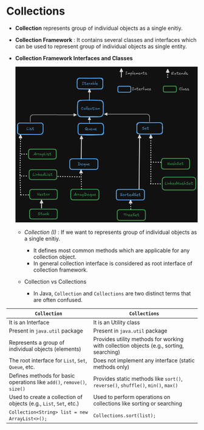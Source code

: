 # Collections

* **Collection** represents group of individual objects as a single enitiy.

* **Collection Framework** : It contains several classes and interfaces which can be used to represent group of individual objects as single entity.

* **Collection Framework Interfaces and Classes**

    ![Logo](CollectionFramework.png)

    - *Collection (I)* : If we want to  represents group of individual objects as a single enitiy.

        - It defines most common methods which are applicable for any collection object.
        - In general collection interface is considered as root interface of collection framework.

    
    - Collection vs Collections
        * In Java, `Collection` and `Collections` are two distinct terms that are often confused.

| `Collection`                                      | `Collections`                                      |
|---------------------------------------------------|---------------------------------------------------|
|It is an Interface                                         |It is an Utility class                                      |
|Present in `java.util` package                                       |Present in `java.util` package                                      |
| Represents a group of individual objects (elements) | Provides utility methods for working with collection objects (e.g., sorting, searching) |
| The root interface for `List`, `Set`, `Queue`, etc. | Does not implement any interface (static methods only) |
| Defines methods for basic operations like `add()`, `remove()`, `size()` | Provides static methods like `sort()`, `reverse()`, `shuffle()`, `min()`, `max()` |
| Used to create a collection of objects (e.g., `List`, `Set`, etc.) | Used to perform operations on collections like sorting or searching |
| `Collection<String> list = new ArrayList<>();`    | `Collections.sort(list);`                         |


